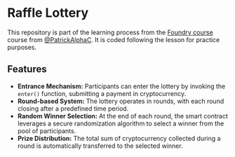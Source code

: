 # Raffle Lottery
This repository is part of the learning process from the [Foundry course](https://github.com/Cyfrin/foundry-full-course-f23) course from [@PatrickAlphaC](https://github.com/PatrickAlphaC). It is coded following the lesson for practice purposes.


## Features

- **Entrance Mechanism:** Participants can enter the lottery by invoking the `enter()` function, submitting a payment in cryptocurrency.
- **Round-based System:** The lottery operates in rounds, with each round closing after a predefined time period.
- **Random Winner Selection:** At the end of each round, the smart contract leverages a secure randomization algorithm to select a winner from the pool of participants.
- **Prize Distribution:** The total sum of cryptocurrency collected during a round is automatically transferred to the selected winner.


